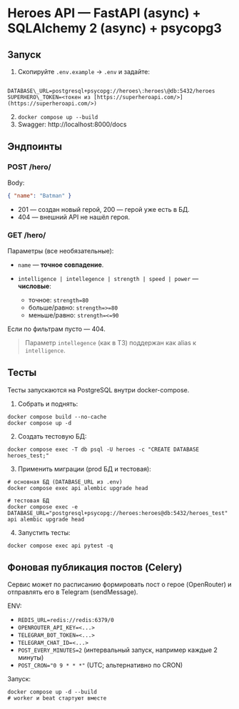 # Heroes API — FastAPI (async) + SQLAlchemy 2 (async) + psycopg3

## Запуск
1) Скопируйте `.env.example` → `.env` и задайте:
```

DATABASE\_URL=postgresql+psycopg://heroes\:heroes\@db:5432/heroes
SUPERHERO\_TOKEN=<токен из [https://superheroapi.com/>](https://superheroapi.com/>)

````
2) `docker compose up --build`
3) Swagger: http://localhost:8000/docs

## Эндпоинты
### POST /hero/
Body:
```json
{ "name": "Batman" }
````

* 201 — создан новый герой, 200 — герой уже есть в БД.
* 404 — внешний API не нашёл героя.

### GET /hero/

Параметры (все необязательные):

* `name` — **точное совпадение**.
* `intelligence | intellegence | strength | speed | power` — **числовые**:

  * точное: `strength=80`
  * больше/равно: `strength=>=80`
  * меньше/равно: `strength=<=90`

Если по фильтрам пусто — 404.

> Параметр `intellegence` (как в ТЗ) поддержан как alias к `intelligence`.

## Тесты

Тесты запускаются на PostgreSQL внутри docker-compose.

1) Собрать и поднять:
```
docker compose build --no-cache
docker compose up -d
```
2) Создать тестовую БД:
```
docker compose exec -T db psql -U heroes -c "CREATE DATABASE heroes_test;"
```
3) Применить миграции (prod БД и тестовая):
```
# основная БД (DATABASE_URL из .env)
docker compose exec api alembic upgrade head

# тестовая БД
docker compose exec -e DATABASE_URL="postgresql+psycopg://heroes:heroes@db:5432/heroes_test" api alembic upgrade head
```
4) Запустить тесты:
```
docker compose exec api pytest -q
```

## Фоновая публикация постов (Celery)

Сервис может по расписанию формировать пост о герое (OpenRouter) и отправлять его в Telegram (sendMessage).

ENV:
- `REDIS_URL=redis://redis:6379/0`
- `OPENROUTER_API_KEY=<...>`
- `TELEGRAM_BOT_TOKEN=<...>`
- `TELEGRAM_CHAT_ID=<...>`
- `POST_EVERY_MINUTES=2` (интервальный запуск, например каждые 2 минуты)
- `POST_CRON="0 9 * * *"` (UTC; альтернативно по CRON)

Запуск:
```
docker compose up -d --build
# worker и beat стартуют вместе
```



